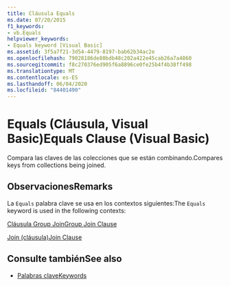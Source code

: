 ```yaml
---
title: Cláusula Equals
ms.date: 07/20/2015
f1_keywords:
- vb.Equals
helpviewer_keywords:
- Equals keyword [Visual Basic]
ms.assetid: 3f5a7f21-3d54-4479-8197-bab62b34ac2e
ms.openlocfilehash: 79028186de80bdb48c202a422e45cab26a7a4860
ms.sourcegitcommit: f8c270376ed905f6a8896ce0fe25b4f4b38ff498
ms.translationtype: MT
ms.contentlocale: es-ES
ms.lasthandoff: 06/04/2020
ms.locfileid: "84401490"
---
```

# <a name="equals-clause-visual-basic"></a><span data-ttu-id="c9b59-102">Equals (Cláusula, Visual Basic)</span><span class="sxs-lookup"><span data-stu-id="c9b59-102">Equals Clause (Visual Basic)</span></span>
<span data-ttu-id="c9b59-103">Compara las claves de las colecciones que se están combinando.</span><span class="sxs-lookup"><span data-stu-id="c9b59-103">Compares keys from collections being joined.</span></span>  
  
## <a name="remarks"></a><span data-ttu-id="c9b59-104">Observaciones</span><span class="sxs-lookup"><span data-stu-id="c9b59-104">Remarks</span></span>  
 <span data-ttu-id="c9b59-105">La `Equals` palabra clave se usa en los contextos siguientes:</span><span class="sxs-lookup"><span data-stu-id="c9b59-105">The `Equals` keyword is used in the following contexts:</span></span>  
  
 [<span data-ttu-id="c9b59-106">Cláusula Group Join</span><span class="sxs-lookup"><span data-stu-id="c9b59-106">Group Join Clause</span></span>](group-join-clause.md)  
  
 [<span data-ttu-id="c9b59-107">Join (cláusula)</span><span class="sxs-lookup"><span data-stu-id="c9b59-107">Join Clause</span></span>](join-clause.md)  
  
## <a name="see-also"></a><span data-ttu-id="c9b59-108">Consulte también</span><span class="sxs-lookup"><span data-stu-id="c9b59-108">See also</span></span>

- [<span data-ttu-id="c9b59-109">Palabras clave</span><span class="sxs-lookup"><span data-stu-id="c9b59-109">Keywords</span></span>](../keywords/index.md)

